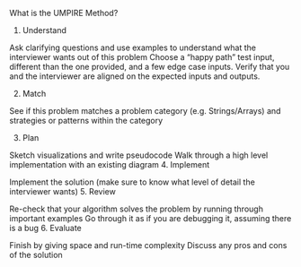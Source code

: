 What is the UMPIRE Method?

1. Understand

Ask clarifying questions and use examples to understand what the interviewer wants out of this problem
Choose a “happy path” test input, different than the one provided, and a few edge case inputs. Verify that you and the interviewer are aligned on the expected inputs and outputs.

2. Match

See if this problem matches a problem category (e.g. Strings/Arrays) and strategies or patterns within the category

3. Plan

Sketch visualizations and write pseudocode
Walk through a high level implementation with an existing diagram
4. Implement

Implement the solution (make sure to know what level of detail the interviewer wants)
5. Review

Re-check that your algorithm solves the problem by running through important examples
Go through it as if you are debugging it, assuming there is a bug
6. Evaluate

Finish by giving space and run-time complexity
Discuss any pros and cons of the solution
